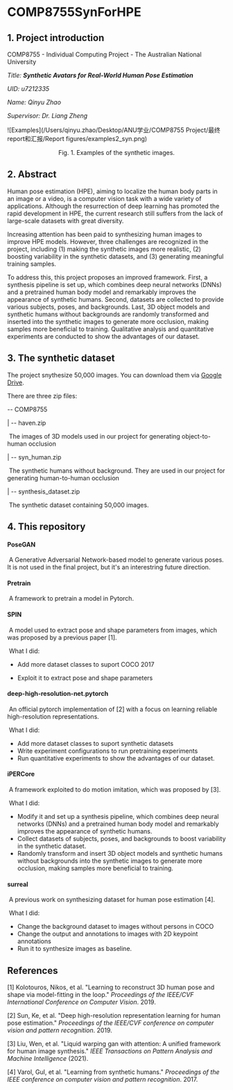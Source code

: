 # COMP8755SynForHPE
## 1. Project introduction

COMP8755 - Individual Computing Project - The Australian National University

*Title: **Synthetic Avatars for Real-World Human Pose Estimation***

*UID: u7212335*

*Name: Qinyu Zhao*

*Supervisor: Dr. Liang Zheng*

![Examples](/Users/qinyu.zhao/Desktop/ANU学业/COMP8755 Project/最终report和汇报/Report figures/examples2_syn.png)

<center>Fig. 1. Examples of the synthetic images.</center>

## 2. Abstract

Human pose estimation (HPE), aiming to localize the human body parts in an image or a video, is a computer vision task with a wide variety of applications. Although the resurrection of deep learning has promoted the rapid development in HPE, the current research still suffers from the lack of large-scale datasets with great diversity. 

Increasing attention has been paid to synthesizing human images to improve HPE models. However, three challenges are recognized in the project, including (1) making the synthetic images more realistic, (2) boosting variability in the synthetic datasets, and (3) generating meaningful training samples.

To address this, this project proposes an improved framework.  First, a synthesis pipeline is set up, which combines deep neural networks (DNNs) and a pretrained human body model and remarkably improves the appearance of synthetic humans. Second, datasets are collected to provide various subjects, poses, and backgrounds. Last, 3D object models and synthetic humans without backgrounds are randomly transformed and inserted into the synthetic images to generate more occlusion, making samples more beneficial to training. Qualitative analysis and quantitative experiments are conducted to show the advantages of our dataset. 

## 3. The synthetic dataset

The project snythesize 50,000 images. You can download them via [Google Drive](https://drive.google.com/drive/folders/1zKpbP7w2_1KawqQMy6yIuDDrxTv5JigC?usp=sharing).

There are three zip files:

-- COMP8755

  | -- haven.zip

​		The images of 3D models used in our project for generating object-to-human occlusion

  | -- syn_human.zip

​		The synthetic humans without background. They are used in our project for generating human-to-human occlusion

  | -- synthesis_dataset.zip

​		The synthetic dataset containing 50,000 images.

## 4. This repository

#### PoseGAN

​		A Generative Adversarial Network-based model to generate various poses. It is not used in the final project, but it's an interestring future direction.



#### Pretrain

​		A framework to pretrain a model in Pytorch.



#### SPIN

​		A model used to extract pose and shape parameters from images, which was proposed by a previous paper [1].

​		What I did:

* Add more dataset classes to suport COCO 2017

* Exploit it to extract pose and shape parameters

  

#### deep-high-resolution-net.pytorch

​		An official pytorch implementation of [2] with a focus on learning reliable high-resolution representations.

​		What I did:

  * Add more dataset classes to suport synthetic datasets
  * Write experiment configurations to run pretraining experiments
  * Run quantitative experiments to show the advantages of our dataset. 



#### iPERCore

​		A framework exploited to do motion imitation, which was proposed by [3]. 

​		What I did:

* Modify it and set up a synthesis pipeline, which combines deep neural networks (DNNs) and a pretrained human body model and remarkably improves the appearance of synthetic humans. 
* Collect datasets of subjects, poses, and backgrounds to boost variability in the synthetic dataset.
* Randomly transform and insert 3D object models and synthetic humans without backgrounds into the synthetic images to generate more occlusion, making samples more beneficial to training. 



#### surreal

​		A previous work on synthesizing dataset for human pose estimation [4].

​		What I did:

* Change the background dataset to images without persons in COCO
* Change the output and annotations to images with 2D keypoint annotations
* Run it to synthesize images as baseline.

## References

[1] Kolotouros, Nikos, et al. "Learning to reconstruct 3D human pose and shape via model-fitting in the loop." *Proceedings of the IEEE/CVF International Conference on Computer Vision*. 2019.

[2] Sun, Ke, et al. "Deep high-resolution representation learning for human pose estimation." *Proceedings of the IEEE/CVF conference on computer vision and pattern recognition*. 2019.

[3] Liu, Wen, et al. "Liquid warping gan with attention: A unified framework for human image synthesis." *IEEE Transactions on Pattern Analysis and Machine Intelligence* (2021).

[4] Varol, Gul, et al. "Learning from synthetic humans." *Proceedings of the IEEE conference on computer vision and pattern recognition*. 2017.
